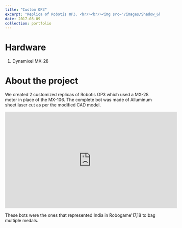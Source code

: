 ```yaml
---
title: "Custom OP3"
excerpt: "Replica of Robotis OP3. <br/><br/><img src='/images/Shadow_Ghost.jpg'>"
date: 2017-03-09
collection: portfolio
---
```


Hardware
===
1. Dynamixel MX-28

About the project
===
We created 2 customized replicas of Robotis OP3 which used a MX-28 motor in place of the MX-106. The complete bot was made of Alluminum sheet laser cut as per the modified CAD model.

<iframe width="560" height="315" src="https://www.youtube.com/embed/D1_2D2RZFw4" title="YouTube video player" frameborder="0" allow="accelerometer; autoplay; clipboard-write; encrypted-media; gyroscope; picture-in-picture; web-share" allowfullscreen></iframe>

These bots were the ones that represented India in Robogame'17,18 to bag multiple medals.
